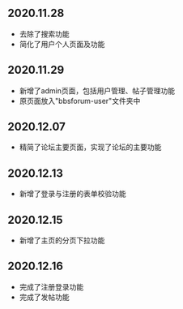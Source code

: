 ## 2020.11.28 

* 去除了搜索功能
* 简化了用户个人页面及功能

## 2020.11.29

* 新增了admin页面，包括用户管理、帖子管理功能
* 原页面放入"bbsforum-user"文件夹中

## 2020.12.07

* 精简了论坛主要页面，实现了论坛的主要功能

## 2020.12.13

* 新增了登录与注册的表单校验功能

## 2020.12.15

* 新增了主页的分页下拉功能

## 2020.12.16

* 完成了注册登录功能
* 完成了发帖功能